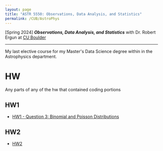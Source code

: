 ```yaml
---
layout: page
title: "ASTR 5550: Observations, Data Analysis, and Statistics"
permalink: /CUB/AstroPhys
---
```


[Spring 2024] ***Observations, Data Analysis, and Statistics*** with Dr. Robert Ergun at [CU Boulder](../../CUB.md)

---

My last elective course for my Master's Data Science degree within in the Astrophysics department.


# HW

Any parts of any of the hw that contained coding portions

## HW1
- [HW1 - Question 3: Binomial and Poisson Distributions](HW/hw1/hw1.html)

## HW2
- [HW2](HW/hw2/hw2.html)

